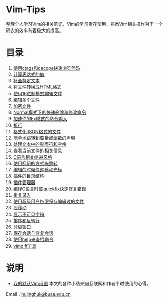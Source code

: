 Vim-Tips
==================
整理个人学习Vim的相关笔记，Vim的学习贵在使用，熟悉Vim相关操作对于一个码农的效率有着极大的提高。

目录
==================
1. [使用ctags和cscope快速浏览代码](https://github.com/Jeanhwea/Vim-Tips/blob/master/contents/better-navigation-with-ctags-and-cscope.md)
2. [计算表达式的值](https://github.com/Jeanhwea/Vim-Tips/blob/master/contents/calculate-expression.md)
3. [补全特定文本](https://github.com/Jeanhwea/Vim-Tips/blob/master/contents/complete-specific-files.md)
4. [将文件转换成HTML格式](https://github.com/Jeanhwea/Vim-Tips/blob/master/contents/convert-current-file-to-html.md)
5. [使用16进制模式编辑文件](https://github.com/Jeanhwea/Vim-Tips/blob/master/contents/edit-a-file-in-hex-mode.md)
6. [编辑多个文件](https://github.com/Jeanhwea/Vim-Tips/blob/master/contents/edit-more-than-one-file.md)
7. [加密文件](https://github.com/Jeanhwea/Vim-Tips/blob/master/contents/encrypt-your-file.md)
8. [Normal模式下的快速删除和修改命令](https://github.com/Jeanhwea/Vim-Tips/blob/master/contents/fast-normal-mode-command-on-deleting-and-changing.md)
9. [加速你的Ex模式的命令输入](https://github.com/Jeanhwea/Vim-Tips/blob/master/contents/fast-your-Ex-mode-command.md)
10. [折行](https://github.com/Jeanhwea/Vim-Tips/blob/master/contents/fold-text.md)
11. [格式化JSON格式的文件](https://github.com/Jeanhwea/Vim-Tips/blob/master/contents/format-json-file.md)
12. [简单地跳转到变量或函数的声明](https://github.com/Jeanhwea/Vim-Tips/blob/master/contents/go-to-declaration-of-variables-and-functions.md)
13. [处理文本中的制表符和空格](https://github.com/Jeanhwea/Vim-Tips/blob/master/contents/handle-tabs-and-spaces.md)
14. [查看当前文件的相关信息](https://github.com/Jeanhwea/Vim-Tips/blob/master/contents/info-some-detail-on-current-file.md)
15. [C语言相关缩进风格](https://github.com/Jeanhwea/Vim-Tips/blob/master/contents/intent-c-style-text.md)
16. [使用标记的方式来跳转](https://github.com/Jeanhwea/Vim-Tips/blob/master/contents/move-around-using-marks.md)
17. [编辑的时候快速移动光标](https://github.com/Jeanhwea/Vim-Tips/blob/master/contents/move-faster-while-editing.md)
18. [插件的目录结构](https://github.com/Jeanhwea/Vim-Tips/blob/master/contents/plugin-directories.md)
19. [插件管理器](https://github.com/Jeanhwea/Vim-Tips/blob/master/contents/plugin-manager.md)
20. [编译C语言时使quickfix快速修复错误](https://github.com/Jeanhwea/Vim-Tips/blob/master/contents/qiuckfix-errors-while-compiling-c-source-files.md)
21. [重复录入](https://github.com/Jeanhwea/Vim-Tips/blob/master/contents/repeate-an-insertion.md)
22. [使用超级用户权限保存编辑过的文件](https://github.com/Jeanhwea/Vim-Tips/blob/master/contents/save-a-file-as-the-super-user.md)
23. [段移动](https://github.com/Jeanhwea/Vim-Tips/blob/master/contents/section-movement.md)
24. [显示不可见字符](https://github.com/Jeanhwea/Vim-Tips/blob/master/contents/show-invisibles.md)
25. [排序和反转行](https://github.com/Jeanhwea/Vim-Tips/blob/master/contents/sort-and-reverse-lines.md)
26. [分隔窗口](https://github.com/Jeanhwea/Vim-Tips/blob/master/contents/split-windows.md)
27. [保存会话与恢复会话](https://github.com/Jeanhwea/Vim-Tips/blob/master/contents/store-session-and-restore-from-older-session.md)
28. [使用help来查找命令](https://github.com/Jeanhwea/Vim-Tips/blob/master/contents/use-help-command.md)
29. [vimdiff工具](https://github.com/Jeanhwea/Vim-Tips/blob/master/contents/vimdiff-tools.md)

说明
================

* [我的默认Vim设置](https://github.com/Jeanhwea/dotfiles/tree/master/vim)
本文的各种小结来自互联网和作者平时使用的心得。

Email：hujinghui@buaa.edu.cn
